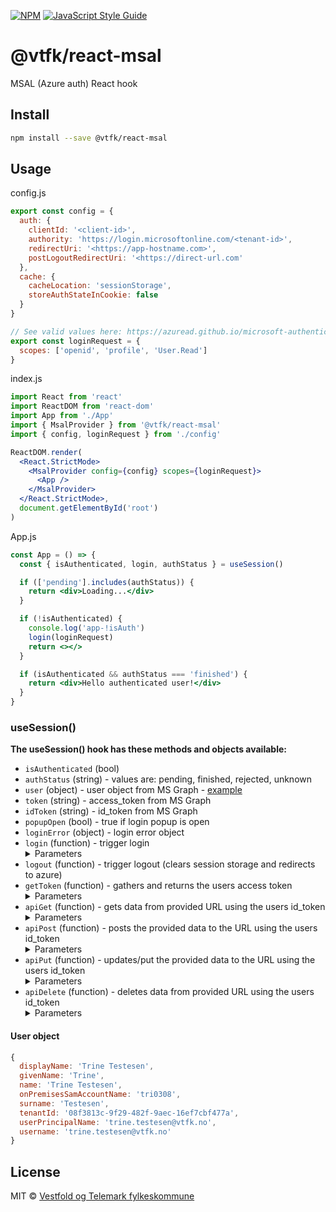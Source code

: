 [![NPM](https://img.shields.io/npm/v/@vtfk/react-msal.svg)](https://www.npmjs.com/package/@vtfk/react-msal) [![JavaScript Style Guide](https://img.shields.io/badge/code_style-standard-brightgreen.svg)](https://standardjs.com)

# @vtfk/react-msal

MSAL (Azure auth) React hook

## Install

```bash
npm install --save @vtfk/react-msal
```

## Usage

config.js

```javascript
export const config = {
  auth: {
    clientId: '<client-id>',
    authority: 'https://login.microsoftonline.com/<tenant-id>',
    redirectUri: '<https://app-hostname.com>',
    postLogoutRedirectUri: '<https://direct-url.com'
  },
  cache: {
    cacheLocation: 'sessionStorage',
    storeAuthStateInCookie: false
  }
}

// See valid values here: https://azuread.github.io/microsoft-authentication-library-for-js/ref/msal-browser/modules/_src_request_redirectrequest_.html
export const loginRequest = {
  scopes: ['openid', 'profile', 'User.Read']
}
```

index.js

```jsx
import React from 'react'
import ReactDOM from 'react-dom'
import App from './App'
import { MsalProvider } from '@vtfk/react-msal'
import { config, loginRequest } from './config'

ReactDOM.render(
  <React.StrictMode>
    <MsalProvider config={config} scopes={loginRequest}>
      <App />
    </MsalProvider>
  </React.StrictMode>,
  document.getElementById('root')
)
```

App.js

```jsx
const App = () => {
  const { isAuthenticated, login, authStatus } = useSession()

  if (['pending'].includes(authStatus)) {
    return <div>Loading...</div>
  }

  if (!isAuthenticated) {
    console.log('app-!isAuth')
    login(loginRequest)
    return <></>
  }

  if (isAuthenticated && authStatus === 'finished') {
    return <div>Hello authenticated user!</div>
  }
}
```

### useSession()

**The useSession() hook has these methods and objects available:**

- `isAuthenticated` (bool)
- `authStatus` (string) - values are: pending, finished, rejected, unknown
- `user` (object) - user object from MS Graph - [example](#user-object)
- `token` (string) - access_token from MS Graph
- `idToken` (string) - id_token from MS Graph
- `popupOpen` (bool) - true if login popup is open
- `loginError` (object) - login error object
- `login` (function) - trigger login
  <details>
    <summary>Parameters</summary>
    <ul>
      <li>options (object) - <a href="https://azuread.github.io/microsoft-authentication-library-for-js/ref/modules/_azure_msal_browser.html#redirectrequest">loginRequest</a> <i>(required)</i></li>
      <li>method (string): loginRedirect or loginPopup</ul>
  </details>
- `logout` (function) - trigger logout (clears session storage and redirects to azure)
- `getToken` (function) - gathers and returns the users access token
  <details>
    <summary>Parameters</summary>
    <ul>
      <li>options (object) - <a href="https://azuread.github.io/microsoft-authentication-library-for-js/ref/modules/_azure_msal_browser.html#redirectrequest">loginRequest</a> <i>(required)</i></li>
  </details>
- `apiGet` (function) - gets data from provided URL using the users id_token
  <details>
    <summary>Parameters</summary>
    <ul>
      <li>url (string) <i>(required)</i></li>
  </details>
- `apiPost` (function) - posts the provided data to the URL using the users id_token
  <details>
    <summary>Parameters</summary>
    <ul>
      <li>url (string) <i>(required)</i></li>
      <li>data  <i>(required)</i></ul>
  </details>
- `apiPut` (function) - updates/put the provided data to the URL using the users id_token
  <details>
    <summary>Parameters</summary>
    <ul>
      <li>url (string) <i>(required)</i></li>
      <li>data  <i>(required)</i></ul>
  </details>
- `apiDelete` (function) - deletes data from provided URL using the users id_token
  <details>
    <summary>Parameters</summary>
    <ul>
      <li>url (string) <i>(required)</i></li>
  </details>

#### User object

```javascript
{
  displayName: 'Trine Testesen',
  givenName: 'Trine',
  name: 'Trine Testesen',
  onPremisesSamAccountName: 'tri0308',
  surname: 'Testesen',
  tenantId: '08f3813c-9f29-482f-9aec-16ef7cbf477a',
  userPrincipalName: 'trine.testesen@vtfk.no',
  username: 'trine.testesen@vtfk.no'
}
```

## License

MIT © [Vestfold og Telemark fylkeskommune](https://github.com/vtfk)
